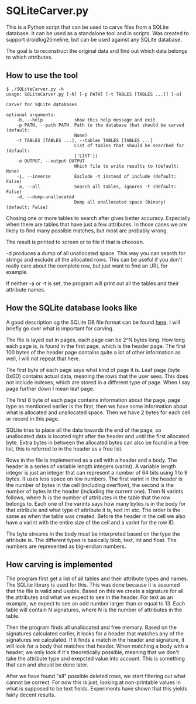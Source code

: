 SQLiteCarver.py
===============

This is a Python script that can be used to carve files from a SQLite database.
It can be used as a standalone tool and in scripts. Was created to support
droidlog2timeline, but can be used against any SQLite database.

The goal is to reconstruct the original data and find out which data belongs to
which attributes.

How to use the tool
-------------------
    $ ./SQLiteCarver.py -h
    usage: SQLiteCarver.py [-h] [-p PATH] [-t TABLES [TABLES ...]] [-a]

    Carver for SQLite databases

    optional arguments:
        -h, --help            show this help message and exit
        -p PATH, --path PATH  Path to the database that should be carved (default:
                              None)
        -t TABLES [TABLES ...], --tables TABLES [TABLES ...]
                              List of tables that should be searched for (default:
                              ['LIST'])
        -o OUTPUT, --output OUTPUT
                              Which file to write results to (default: None)
        -i, --inverse         Exclude -t instead of include (default: False)
        -a, --all             Search all tables, ignores -t (default: False)
        -d, --dump-unallocated
                              Dump all unallocated space (binary) (default: False)

Chosing one or more tables to search after gives better accuracy. Especially
when there are tables that have just a few attributes. In those cases we are
likely to find many possible matches, but most are probably wrong.

The result is printed to screen or to file if that is choosen.

-d produces a dump of all unallocated space. This way you can search for strings
and exclude all the allocated rows. This can be useful if you don't really care
about the complete row, but just want to find an URL for example.

If neither -a or -t is set, the program will print out all the tables and their
attribute names.

How the SQLite database looks like
----------------------------------

A good description og the SQLite DB file format can be found
[here](https://www.sqlite.org/fileformat2.html). I will briefly go over what is
important for carving.

The file is layed out in pages, each page can be 2^N bytes long. How long each
page is, is found in the first page, which is the header page. The first 100
bytes of the header page contains quite a lot of other information as well, I
will not repeat that here.

The first byte of each page says what kind of page it is. Leaf page (byte 0x0D)
contains actual data, meaning the rows that the user sees. This does not include
indexes, which are stored in a different type of page. When I say page further
down I mean leaf page.

The first 8 byte of each page contains information about the page, page type as
mentioned earlier is the first, then we have some information about what is
allocated and unallocated space. Then we have 2 bytes for each cell or record in
this page.

SQLite tries to place all the data towards the
end of the page, so unallocated data is located right after the header and until
the first allocated byte. Extra bytes in between the allocated bytes can also be
found in a free list, this is referred to in the header as a free list.

Rows in the file is implemented as a cell with a header and a body. The header
is a series of variable length integers (varint). A variable length integer is just an
integer that can represent a number of 64 bits using 1 to 9 bytes. It uses less
space on low numbers. The first varint in the header is the number of bytes in
the cell (including overflow), the second is the number of bytes in the header
(including the current one). Then N varints follows, where N is the number of
attributes in the table that the row belongs to. Each one of the varints says
how many bytes is in the body for that attribute and what type of attribute it
is, text int etc. The order is the same as when the table was created. Before
the header in the cell we also have a varint with the entire size of the cell
and a varint for the row ID.

The byte streams in the body must be interpreted based on the type the attribute
is. The different types is basically blob, text, int and float. The numbers are
represented as big-endian numbers.

How carving is implemented
--------------------------

The program first get a list of all tables and their attribute types and names.
The SQLite library is used for this. This was done because it is assumed that
the file is valid and usable. Based on this we create a signature for all the
attributes and what we expect to see in the header. For text as an example, we
expect to see an odd number larger than or equal to 13. Each table will contain
N signatures, where N is the number of attributes in the table.

Then the program finds all unallocated and free memory. Based on the signatures
calculated earlier, it looks for a header that matches any of the signatures we
calculated. If it finds a match in the header and signature, it will look for a
body that matches that header. When matching a body with a header, we only
look if it's theoretically possible, meaning that we don't take the attribute
type and exepcted value into account. This is something that can and should be
done later.

After we have found "all" possible deleted rows, we start filtering out what
cannot be correct. For now this is just, looking at non-printable values in what
is supposed to be text fields. Experiments have shown that this yields fairly
decent results.

